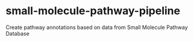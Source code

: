 # small-molecule-pathway-pipeline
Create pathway annotations based on data from Small Molecule Pathway Database
